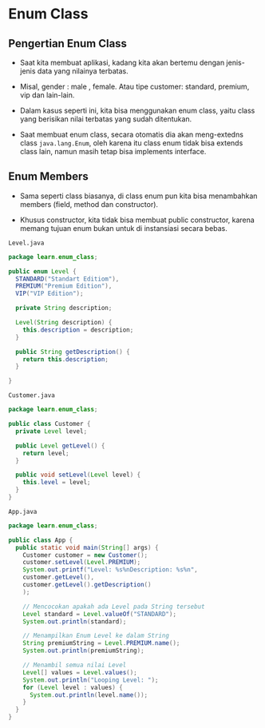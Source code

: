 # Enum Class

## Pengertian Enum Class

- Saat kita membuat aplikasi, kadang kita akan bertemu dengan jenis-jenis data yang nilainya terbatas.

- Misal, gender : male , female. Atau tipe customer: standard, premium, vip dan lain-lain.

- Dalam kasus seperti ini, kita bisa menggunakan enum class, yaitu class yang berisikan nilai terbatas yang sudah ditentukan.

- Saat membuat enum class, secara otomatis dia akan meng-extedns class `java.lang.Enum`, oleh karena itu class enum tidak bisa extends class lain, namun masih tetap bisa implements interface.

## Enum Members

- Sama seperti class biasanya, di class enum pun kita bisa menambahkan members (field, method dan constructor).

- Khusus constructor, kita tidak bisa membuat public constructor, karena memang tujuan enum bukan untuk di instansiasi secara bebas.

`Level.java`

```java
package learn.enum_class;

public enum Level {
  STANDARD("Standart Editiom"),
  PREMIUM("Premium Edition"),
  VIP("VIP Edition");

  private String description;

  Level(String description) {
    this.description = description;
  }

  public String getDescription() {
    return this.description;
  }

}
```

`Customer.java`

```java
package learn.enum_class;

public class Customer {
  private Level level;

  public Level getLevel() {
    return level;
  }

  public void setLevel(Level level) {
    this.level = level;
  }
}
```

`App.java`

```java
package learn.enum_class;

public class App {
  public static void main(String[] args) {
    Customer customer = new Customer();
    customer.setLevel(Level.PREMIUM);
    System.out.printf("Level: %s%nDescription: %s%n", 
    customer.getLevel(),
    customer.getLevel().getDescription()
    );

    // Mencocokan apakah ada Level pada String tersebut
    Level standard = Level.valueOf("STANDARD");
    System.out.println(standard);

    // Menampilkan Enum Level ke dalam String
    String premiumString = Level.PREMIUM.name();
    System.out.println(premiumString);

    // Menambil semua nilai Level
    Level[] values = Level.values();
    System.out.println("Looping Level: ");
    for (Level level : values) {
      System.out.println(level.name());
    }
  }
}
```
